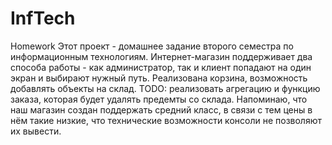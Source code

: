 # InfTech
Homework
Этот проект - домашнее задание второго семестра по информационным технологиям.
Интернет-магазин поддерживает два способа работы - как администратор, так и клиент попадают на один экран и выбирают нужный путь. Реализована корзина, возможность добавлять объекты на склад.
TODO: реализовать агрегацию и функцию заказа, которая будет удалять предемты со склада.
Напоминаю, что наш магазин создан поддержать средний класс, в связи с тем цены в нём такие низкие, что технические возможности консоли не позволяют их вывести.
